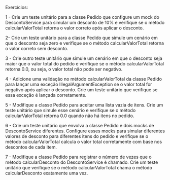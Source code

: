 Exercícios:

1 - Crie um teste unitário para a classe Pedido que configure um mock do DescontoService para simular um desconto de 10% e verifique se o método calcularValorTotal retorna o valor correto após aplicar o desconto.

2- Crie um teste unitário para a classe Pedido que simule um cenário em que o desconto seja zero e verifique se o método calcularValorTotal retorna o valor correto sem desconto.

3 - Crie outro teste unitário que simule um cenário em que o desconto seja maior que o valor total do pedido e verifique se o método calcularValorTotal retorna 0.0, ou seja, o valor total não pode ser negativo.

4 - Adicione uma validação no método calcularValorTotal da classe Pedido para lançar uma exceção IllegalArgumentException se o valor total for negativo após aplicar o desconto. Crie um teste unitário que verifique se essa exceção é lançada corretamente.

5 - Modifique a classe Pedido para aceitar uma lista vazia de itens. Crie um teste unitário que simule esse cenário e verifique se o método calcularValorTotal retorna 0.0 quando não há itens no pedido.

6 - Crie um teste unitário que envolva a classe Pedido e dois mocks de DescontoService diferentes. Configure esses mocks para simular diferentes valores de desconto para diferentes itens do pedido e verifique se o método calcularValorTotal calcula o valor total corretamente com base nos descontos de cada item.

7 - Modifique a classe Pedido para registrar o número de vezes que o método calcularDesconto do DescontoService é chamado. Crie um teste unitário que verifique se o método calcularValorTotal chama o método calcularDesconto exatamente uma vez.